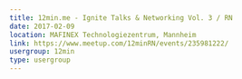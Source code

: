 ```yaml
---
title: 12min.me - Ignite Talks & Networking Vol. 3 / RN
date: 2017-02-09
location: MAFINEX Technologiezentrum, Mannheim
link: https://www.meetup.com/12minRN/events/235981222/
usergroup: 12min
type: usergroup
---
```

